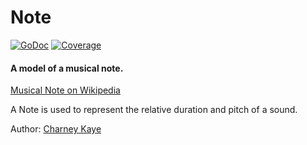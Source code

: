 # Note

[![GoDoc](https://godoc.org/github.com/go-music-theory/music-theory/note?status.svg)](https://godoc.org/github.com/go-music-theory/music-theory/note) [![Coverage](https://img.shields.io/badge/coverage-100%-brightgreen.svg?style=flat)](https://gocover.io/github.com/go-music-theory/music-theory/note)

#### A model of a musical note.

[Musical Note on Wikipedia](https://en.wikipedia.org/wiki/Musical_note)

A Note is used to represent the relative duration and pitch of a sound.

Author: [Charney Kaye](http://w.charney.io)

